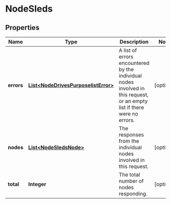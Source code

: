 
# NodeSleds

## Properties
Name | Type | Description | Notes
------------ | ------------- | ------------- | -------------
**errors** | [**List&lt;NodeDrivesPurposelistError&gt;**](NodeDrivesPurposelistError.md) | A list of errors encountered by the individual nodes involved in this request, or an empty list if there were no errors. |  [optional]
**nodes** | [**List&lt;NodeSledsNode&gt;**](NodeSledsNode.md) | The responses from the individual nodes involved in this request. |  [optional]
**total** | **Integer** | The total number of nodes responding. |  [optional]




